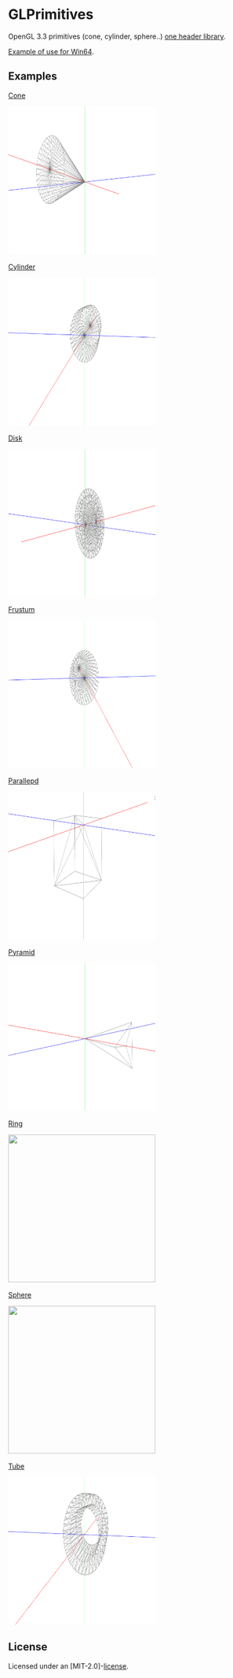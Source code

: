 # GLPrimitives

OpenGL 3.3 primitives (cone, cylinder, sphere..) [one header library](https://github.com/Tyill/glPrimitives/blob/master/include).

[Example of use for Win64](https://github.com/Tyill/glPrimitives/tree/master/example/Builds).

## Examples

[Cone](https://github.com/Tyill/glPrimitives/blob/master/include/glPrimitives.h#L303)  

<img src="https://github.com/Tyill/glPrimitives/blob/master/docs/cone.gif" width="300" height="300" />


[Cylinder](https://github.com/Tyill/glPrimitives/blob/master/include/glPrimitives.h#L182)  

<img src="https://github.com/Tyill/glPrimitives/blob/master/docs/cylinder.gif" width="300" height="300" />


[Disk](https://github.com/Tyill/glPrimitives/blob/master/include/glPrimitives.h#L329)  

<img src="https://github.com/Tyill/glPrimitives/blob/master/docs/disk.gif" width="300" height="300" />


[Frustum](https://github.com/Tyill/glPrimitives/blob/master/include/glPrimitives.h#L107)  

<img src="https://github.com/Tyill/glPrimitives/blob/master/docs/frustum.gif" width="300" height="300" />


[Parallepd](https://github.com/Tyill/glPrimitives/blob/master/include/glPrimitives.h#L612)  

<img src="https://github.com/Tyill/glPrimitives/blob/master/docs/parallepd.gif" width="300" height="300" />


[Pyramid](https://github.com/Tyill/glPrimitives/blob/master/include/glPrimitives.h#L316)  

<img src="https://github.com/Tyill/glPrimitives/blob/master/docs/pyramid.gif" width="300" height="300" />


[Ring](https://github.com/Tyill/glPrimitives/blob/master/include/glPrimitives.h#L485)  

<img src="https://github.com/Tyill/glPrimitives/blob/master/docs/ring.gif" width="300" height="300" />


[Sphere](https://github.com/Tyill/glPrimitives/blob/master/include/glPrimitives.h#L407)  

<img src="https://github.com/Tyill/glPrimitives/blob/master/docs/sphere.gif" width="300" height="300" />


[Tube](https://github.com/Tyill/glPrimitives/blob/master/include/glPrimitives.h#L196)  

<img src="https://github.com/Tyill/glPrimitives/blob/master/docs/tube.gif" width="300" height="300" />


## License
Licensed under an [MIT-2.0]-[license](LICENSE).